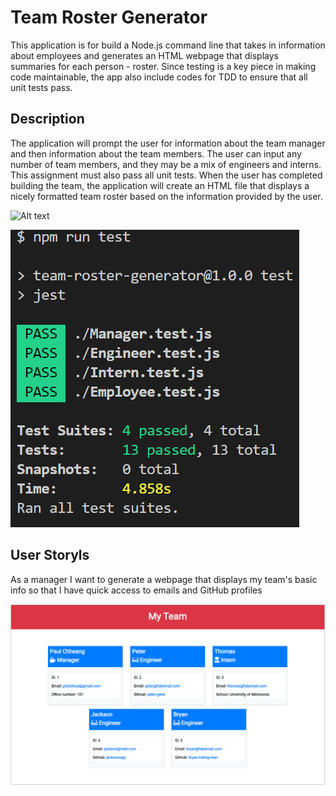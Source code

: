 # Team Roster Generator

This application is for build a Node.js command line that takes in information about employees and generates an HTML webpage that displays summaries for each person - roster. Since testing is a key piece in making code maintainable, the app also include codes for TDD to ensure that all unit tests pass.

## Description

The application will prompt the user for information about the team manager and then information about the team members. The user can input any number of team members, and they may be a mix of engineers and interns. This assignment must also pass all unit tests. When the user has completed building the team, the application will create an HTML file that displays a nicely formatted team roster based on the information provided by the user. 

![Alt text](./lib/images/team-roster.gif?raw=true "App Demo")

![Alt text](./lib/images/TDD.png?raw=true "Test Driven Development Results")

## User Storyls

As a manager
I want to generate a webpage that displays my team's basic info
so that I have quick access to emails and GitHub profiles

![Alt text](./lib/images/team-roster.png?raw=true "Team Roster")

